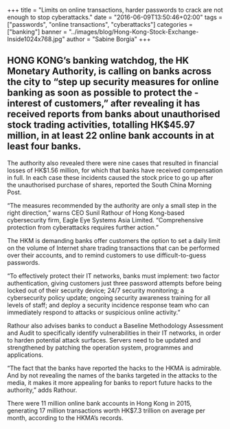 +++
title = "Limits on online transactions, harder passwords to crack are not enough to stop cyberattacks."
date = "2016-06-09T13:50:46+02:00"
tags = ["passwords", "online transactions", "cyberattacks"]
categories = ["banking"]
banner = "../images/blog/Hong-Kong-Stock-Exchange-Inside1024x768.jpg"
author = "Sabine Borgia"
+++

## HONG KONG’s banking watchdog, the HK Monetary Authority, is calling on banks across the city to “step up security measures for online banking as soon as possible to protect the ­interest of customers,” after revealing it has received ­reports from banks about unauthorised stock trading activities, totalling HK$45.97 million, in at least 22 online bank accounts in at least four banks.

<div id="transactions" class="full-width"></div>

The authority also revealed there were nine cases that resulted in financial losses of HK$1.56 million, for which that banks have received compensation in full. In each case these incidents caused the stock price to go up after the unauthorised purchase of shares, reported the South China Morning Post.

“The measures recommended by the authority are only a small step in the right direction,” warns CEO Sunil Rathour of Hong Kong-based cybersecurity firm, Eagle Eye Systems Asia Limited. “Comprehensive protection from cyberattacks requires further action.”

The HKM is demanding banks offer customers the option to set a daily limit on the volume of Internet share trading transactions that can be performed over their accounts, and to remind customers to use difficult-to-guess passwords.

“To effectively protect their IT networks, banks must implement: two factor authentication, giving customers just three password attempts before being locked out of their security device; 24/7 security monitoring; a cybersecurity policy update; ongoing security awareness training for all levels of staff; and deploy a security incidence response team who can immediately respond to attacks or suspicious online activity.”

Rathour also advises banks to conduct a Baseline Methodology Assessment and Audit to specifically identify vulnerabilities in their IT networks, in order to harden potential attack surfaces. Servers need to be updated and strengthened by patching the operation system, programmes and applications.

“The fact that the banks have reported the hacks to the HKMA is admirable. And by not revealing the names of the banks targeted in the attacks to the media, it makes it more appealing for banks to report future hacks to the authority,” adds Rathour.

There were 11 million online bank accounts in Hong Kong in 2015, generating 17 million transactions worth HK$7.3 trillion on average per month, according to the HKMA’s records.